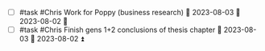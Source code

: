- [ ] #task #Chris Work for Poppy (business research) 📅 2023-08-03 🛫 2023-08-02 🔺 
- [ ] #task #Chris Finish gens 1+2 conclusions of thesis chapter 📅 2023-08-03 🛫 2023-08-02 ⏫ 
